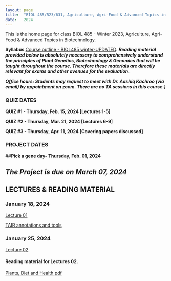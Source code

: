 ```yaml
---
layout: page
title:  "BIOL 485/523/631, Agriculture, Agri-Food & Advanced Topics in Biotechnology, Winter 2024"
date:   2024
---
```

This is the home page for class BIOL 485 - Winter 2023, Agriculture, Agri-Food & Advanced Topics in Biotechnology.

**Syllabus**
[Course outline - BIOL485 winter-UPDATED](https://github.com/kachroolab/kachroolab/files/14045586/BIOL485-523-631.course.outline_Winter2024.pdf). 
**_Reading material provided below is absolutely necessary to comprehensively understand the principles of Plant Genetics, Biotechnology & Genomics that will be taught throughout the course. Therefore these materials are directly relevant for exams and other avenues for the evaluation._** 

**_Office hours: Students may request to meet with Dr. Aashiq Kachroo (via email) by appointment on zoom. There are no TA sessions in this course.)_**

### **QUIZ DATES**

**QUIZ #1 - Thursday, Feb. 15, 2024 [Lectures 1-5]** 

**QUIZ #2 - Thursday, Mar. 21, 2024 [Lectures 6-9]** 

**QUIZ #3 - Thursday, Apr. 11, 2024 [Covering papers discussed]** 

### **PROJECT DATES**

##**Pick a gene day- Thursday, Feb. 01, 2024** 

## **_The Project is due on March 07, 2024_**

## **LECTURES & READING MATERIAL**

### **January 18, 2024**

[Lecture 01](https://github.com/kachroolab/kachroolab/files/13966149/Week1_01182024.pdf)

[TAIR annotations and tools](https://github.com/kachroolab/kachroolab/files/4072467/TAIR.pdf)

### **January 25, 2024**

[Lecture 02](https://github.com/kachroolab/kachroolab/files/14045589/Week2_01242024.pdf) 

#### Reading material for Lectures 02.

[Plants, Diet and Health.pdf](https://github.com/kachroolab/kachroolab/files/4104744/Plants.Diet.and.Health.pdf)








